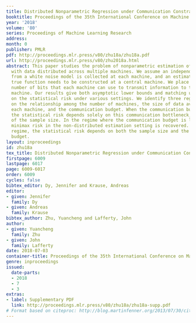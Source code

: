 ```yaml
---
title: Distributed Nonparametric Regression under Communication Constraints
booktitle: Proceedings of the 35th International Conference on Machine Learning
year: '2018'
volume: '80'
series: Proceedings of Machine Learning Research
address: 
month: 0
publisher: PMLR
pdf: http://proceedings.mlr.press/v80/zhu18a/zhu18a.pdf
url: http://proceedings.mlr.press/v80/zhu2018a.html
abstract: This paper studies the problem of nonparametric estimation of a smooth function
  with data distributed across multiple machines. We assume an independent sample
  from a white noise model is collected at each machine, and an estimator of the underlying
  true function needs to be constructed at a central machine. We place limits on the
  number of bits that each machine can use to transmit information to the central
  machine. Our results give both asymptotic lower bounds and matching upper bounds
  on the statistical risk under various settings. We identify three regimes, depending
  on the relationship among the number of machines, the size of data available at
  each machine, and the communication budget. When the communication budget is small,
  the statistical risk depends solely on this communication bottleneck, regardless
  of the sample size. In the regime where the communication budget is large, the classic
  minimax risk in the non-distributed estimation setting is recovered. In an intermediate
  regime, the statistical risk depends on both the sample size and the communication
  budget.
layout: inproceedings
id: zhu18a
tex_title: Distributed Nonparametric Regression under Communication Constraints
firstpage: 6009
lastpage: 6017
page: 6009-6017
order: 6009
cycles: false
bibtex_editor: Dy, Jennifer and Krause, Andreas
editor:
- given: Jennifer
  family: Dy
- given: Andreas
  family: Krause
bibtex_author: Zhu, Yuancheng and Lafferty, John
author:
- given: Yuancheng
  family: Zhu
- given: John
  family: Lafferty
date: 2018-07-03
container-title: Proceedings of the 35th International Conference on Machine Learning
genre: inproceedings
issued:
  date-parts:
  - 2018
  - 7
  - 3
extras:
- label: Supplementary PDF
  link: http://proceedings.mlr.press/v80/zhu18a/zhu18a-supp.pdf
# Format based on citeproc: http://blog.martinfenner.org/2013/07/30/citeproc-yaml-for-bibliographies/
---
```

